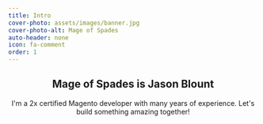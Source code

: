 ```yaml
---
title: Intro
cover-photo: assets/images/banner.jpg
cover-photo-alt: Mage of Spades
auto-header: none
icon: fa-comment
order: 1
---
```

<header>
  <h2 class="alt"><strong>Mage of Spades</strong> is <strong>Jason Blount</strong></h2>
  <p>I'm a 2x certified Magento developer with many years of experience. Let's build something amazing together!</p>
</header>